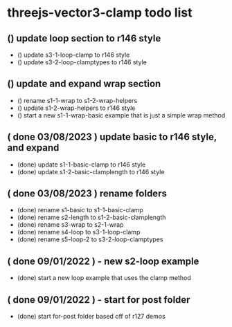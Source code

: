 # threejs-vector3-clamp todo list

## () update loop section to r146 style
* () update s3-1-loop-clamp to r146 style
* () update s3-2-loop-clamptypes to r146 style

## () update and expand wrap section
* () rename s1-1-wrap to s1-2-wrap-helpers
* () update s1-2-wrap-helpers to r146 style
* () start a new s1-1-wrap-basic example that is just a simple wrap method

## ( done 03/08/2023 ) update basic to r146 style, and expand
* (done) update s1-1-basic-clamp to r146 style
* (done) update s1-2-basic-clamplength to r146 style

## ( done 03/08/2023 ) rename folders
* (done) rename s1-basic to s1-1-basic-clamp
* (done) rename s2-length to s1-2-basic-clamplength
* (done) rename s3-wrap to s2-1-wrap
* (done) rename s4-loop to s3-1-loop-clamp
* (done) rename s5-loop-2 to s3-2-loop-clamptypes

## ( done 09/01/2022 ) - new s2-loop example
* (done) start a new loop example that uses the clamp method

## ( done 09/01/2022 ) - start for post folder
* (done) start for-post folder based off of r127 demos

